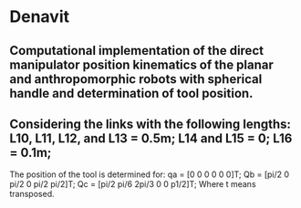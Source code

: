 # Denavit
Computational implementation of the direct manipulator position kinematics of the planar and anthropomorphic robots with spherical handle and determination of tool position.
--------------------------------
Considering the links with the following lengths: 
L10, L11, L12, and L13 = 0.5m; 
L14 and L15 = 0; 
L16 = 0.1m;
--------------------------------
The position of the tool is determined for: 
qa = [0 0 0 0 0 0]T; 
Qb = [pi/2 0 pi/2 0 pi/2 pi/2]T; 
Qc = [pi/2 pi/6 2pi/3 0 0 p1/2]T;
Where t means transposed.
